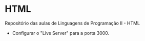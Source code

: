 # HTML
Repositório das aulas de Linguagens de Programação II - HTML

- Configurar o "Live Server" para a porta 3000.